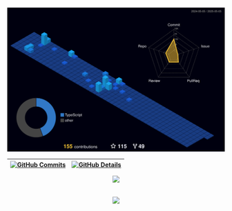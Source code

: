 


  ![Status](./profile-3d-contrib/profile-night-view.svg)
  

  
 | [![GitHub Commits](http://github-profile-summary-cards.vercel.app/api/cards/productive-time?username=isaac545454&theme=dark&utcOffset=-3)](https://github.com/vn7n24fzkq/github-profile-summary-cards) | [![GitHub Details](http://github-profile-summary-cards.vercel.app/api/cards/profile-details?username=DaviMattosDev&theme=dark)](https://github.com/vn7n24fzkq/github-profile-summary-cards) |  
 | ----------- | ----------- |


 
 <div align="center">
  <a href="https://skillicons.dev">
    <img src="https://skillicons.dev/icons?i=mysql,java,javascript,nodejs,typescript,html,css,react,aws,python,git,tensorflow" />
  </a>
  <br />
</div>

 
##
   <div align="center" >
     <img src="https://github-profile-trophy.vercel.app/?username=DaviMattosDev&row=1&column=2&theme=black&margin-w=15&margin-h=15"/>
  </div>
  
 






 
  
  

  
